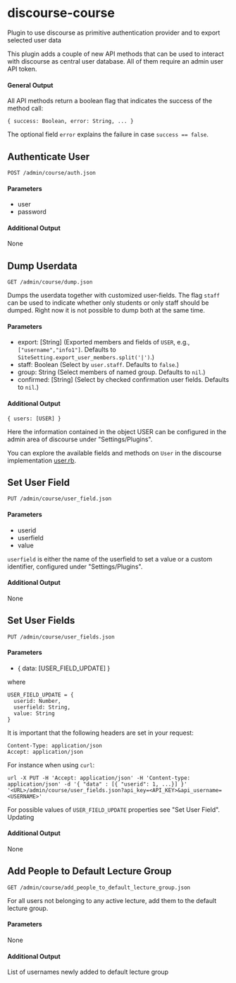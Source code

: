 # discourse-course
Plugin to use discourse as primitive authentication provider and to export selected user data

This plugin adds a couple of new API methods that can be used to interact with discourse as central user database. All of them require an admin user API token.

#### General Output
All API methods return a boolean flag that indicates the success of the method call:
~~~
{ success: Boolean, error: String, ... }
~~~

The optional field `error` explains the failure in case `success == false`.

## Authenticate User
~~~
POST /admin/course/auth.json
~~~

#### Parameters
- user
- password

#### Additional Output
None

## Dump Userdata
~~~
GET /admin/course/dump.json
~~~
Dumps the userdata together with customized user-fields. The flag `staff` can
be used to indicate whether only students or only staff should be dumped.
Right now it is not possible to dump both at the same time.

#### Parameters
- export: [String] (Exported members and fields of `USER`, e.g., `["username","info1"]`.
  Defaults to `SiteSetting.export_user_members.split('|')`.)
- staff: Boolean (Select by `user.staff`. Defaults to `false`.)
- group: String (Select members of named group. Defaults to `nil`.)
- confirmed: [String] (Select by checked confirmation user fields. Defaults to `nil`.)

#### Additional Output
~~~
{ users: [USER] }
~~~

Here the information contained in the object USER can be configured in the admin area of discourse under "Settings/Plugins".

You can explore the available fields and methods on `User` in the discourse implementation [user.rb](https://github.com/discourse/discourse/blob/master/app/models/user.rb).

## Set User Field
~~~
PUT /admin/course/user_field.json
~~~

#### Parameters
- userid
- userfield
- value

`userfield` is either the name of the userfield to set a value or a custom identifier, configured under "Settings/Plugins".

#### Additional Output
None

## Set User Fields
~~~
PUT /admin/course/user_fields.json
~~~

#### Parameters
- { data: [USER_FIELD_UPDATE] }

where

~~~
USER_FIELD_UPDATE = {
  userid: Number,
  userfield: String,
  value: String
}
~~~

It is important that the following headers are set in your request:

~~~
Content-Type: application/json
Accept: application/json
~~~

For instance when using `curl`:
~~~
url -X PUT -H 'Accept: application/json' -H 'Content-type: application/json' -d '{ "data" : [{ "userid": 1, ...}] }' '<URL>/admin/course/user_fields.json?api_key=<API_KEY>&api_username=<USERNAME>'
~~~

For possible values of `USER_FIELD_UPDATE` properties see "Set User Field". Updating

#### Additional Output
None


## Add People to Default Lecture Group
~~~
GET /admin/course/add_people_to_default_lecture_group.json
~~~

For all users not belonging to any active lecture, add them to the default lecture group.

#### Parameters

None

#### Additional Output

List of usernames newly added to default lecture group
